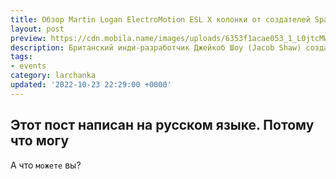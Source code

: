 ```yaml
---
title: Обзор Martin Logan ElectroMotion ESL X колонки от создателей SpaceX
layout: post
preview: https://cdn.mobila.name/images/uploads/6353f1acae053_1_L0jtcMWvl4YtFV7KB5-xlg.jpeg
description: Британский инди-разработчик Джейкоб Шоу (Jacob Shaw) создаёт симулятор выживания в «бесконечном мебельном магазине» The Store is Closed.
tags:
- events
category: larchanka
updated: '2022-10-23 22:29:00 +0000'
---
```


## Этот пост написан на русском языке. Потому что могу

А что `можете` вы?
